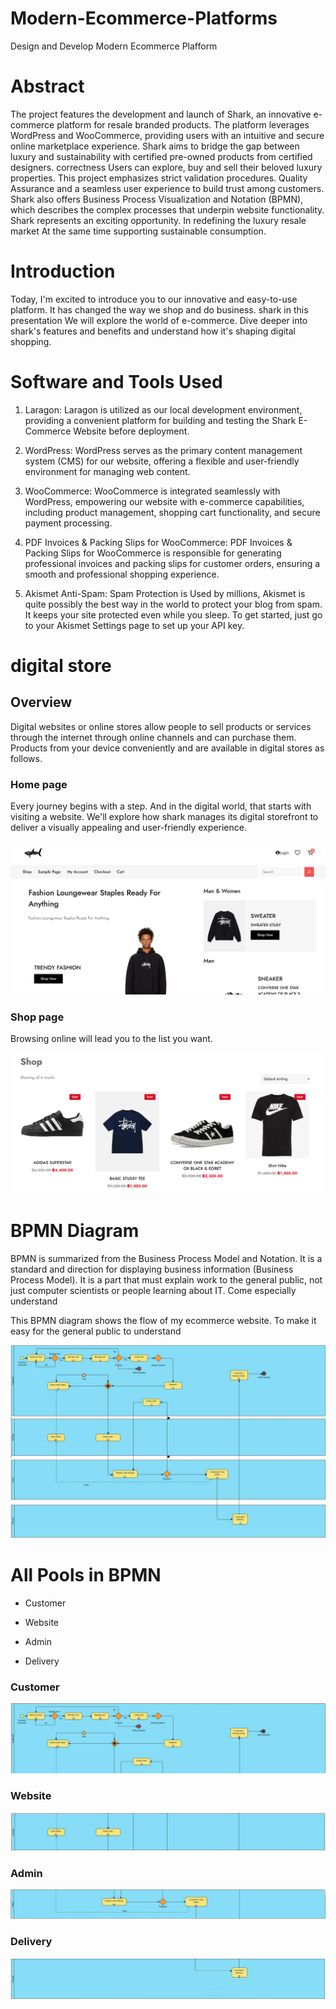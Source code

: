 # Modern-Ecommerce-Platforms
Design and Develop Modern Ecommerce Plafform

# Abstract

The project features the development and launch of Shark, an innovative e-commerce platform for resale branded products.  The platform leverages WordPress and WooCommerce, providing users with an intuitive and secure online marketplace experience. Shark aims to bridge the gap between luxury and sustainability with certified pre-owned products from certified designers.  correctness  Users can explore, buy and sell their beloved luxury properties.  This project emphasizes strict validation procedures.  Quality Assurance  and a seamless user experience to build trust among customers. Shark also offers Business Process Visualization and Notation (BPMN), which describes the complex processes that underpin website functionality. Shark represents an exciting opportunity.  In redefining the luxury resale market  At the same time supporting sustainable consumption.

# Introduction

Today, I'm excited to introduce you to our innovative and easy-to-use platform. It has changed the way we shop and do business. shark in this presentation We will explore the world of e-commerce. Dive deeper into shark's features and benefits and understand how it's shaping digital shopping.

# Software and Tools Used

1. Laragon: Laragon is utilized as our local development environment, providing a convenient platform for building and testing the Shark E-Commerce Website before deployment.

2. WordPress: WordPress serves as the primary content management system (CMS) for our website, offering a flexible and user-friendly environment for managing web content.

2. WooCommerce: WooCommerce is integrated seamlessly with WordPress, empowering our website with e-commerce capabilities, including product management, shopping cart functionality, and secure payment processing.

3. PDF Invoices & Packing Slips for WooCommerce: PDF Invoices & Packing Slips for WooCommerce is responsible for generating professional invoices and packing slips for customer orders, ensuring a smooth and professional shopping experience.

4. Akismet Anti-Spam: Spam Protection is Used by millions, Akismet is quite possibly the best way in the world to protect your blog from spam. It keeps your site protected even while you sleep. To get started, just go to your Akismet Settings page to set up your API key.

# digital store

## Overview 

Digital websites or online stores allow people to sell products or services through the internet through online channels and can purchase them. Products from your device conveniently and are available in digital stores as follows.

### Home page
Every journey begins with a step. And in the digital world, that starts with visiting a website. We'll explore how shark manages its digital storefront to deliver a visually appealing and user-friendly experience.

![home one](img/homepage.png)

### Shop page
Browsing online will lead you to the list you want.

![home one](img/shoppage.png)

# BPMN Diagram

BPMN is summarized from the Business Process Model and Notation. It is a standard and direction for displaying business information (Business Process Model). It is a part that must explain work to the general public, not just computer scientists or people learning about IT. Come especially understand

This BPMN diagram shows the flow of my ecommerce website. To make it easy for the general public to understand

![home one](img/D.1.jpg)

# All Pools in BPMN

- Customer

- Website

- Admin

- Delivery

### Customer

![home one](img/D.2.jpg)

### Website

![home one](img/D.3.jpg)

### Admin

![home one](img/D.4.jpg)

### Delivery

![home one](img/D.5.jpg)

